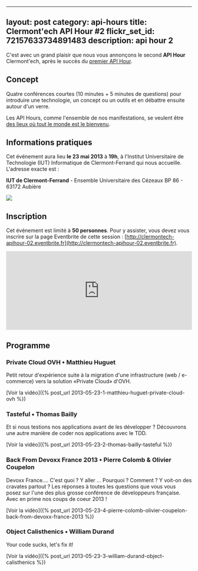 ---
layout: post
category: api-hours
title: Clermont'ech API Hour &#35;2
flickr_set_id: 72157633734891483
description: api hour 2
------

C'est avec un grand plaisir que nous vous annonçons le second **API Hour**
Clermont'ech, après le succès du [premier API Hour](/api-hours/api-hour-1.html).

## Concept

Quatre conférences courtes (10 minutes + 5 minutes de questions) pour
introduire une technologie, un concept ou un outils et en débattre ensuite
autour d'un verre.

Les API Hours, comme l'ensemble de nos manifestations, se veulent être [des
lieux où tout le monde est le bienvenu](/code-of-conduct.html).

## Informations pratiques

Cet événement aura lieu **le 23 mai 2013** à **19h**, à l'Institut Universitaire
de Technologie (IUT) Informatique de Clermont-Ferrand qui nous accueille.
L'adresse exacte est :

**IUT de Clermont-Ferrand** - Ensemble Universitaire des Cézeaux BP 86 - 63172 Aubière

[![](http://maps.googleapis.com/maps/api/staticmap?center=IUT%20Clermont-Ferrand&size=600x400&sensor=false&markers=color:red|45.76239,3.10908)](https://maps.google.fr/maps?q=IUT+Clermont-Ferrand&ie=UTF-8&ei=R0J-UfSVMoiWhQe98YCIBQ&ved=0CAsQ_AUoAg)


## Inscription

Cet événement est limité à **50 personnes**. Pour y assister, vous devez vous
inscrire sur la page Eventbrite de cette session :
[http://clermontech-apihour-02.eventbrite.fr](http://clermontech-apihour-02.eventbrite.fr).

<iframe src="http://www.eventbrite.fr/tickets-external?eid=5941929471&amp;ref=etckt&amp;v=2" frameborder="0" height="214" width="100%" vspace="0" hspace="0" marginheight="5" marginwidth="5" scrolling="auto" allowtransparency="true">Clermont'ech - Eventbrite</iframe>


## Programme

### Private Cloud OVH • Matthieu Huguet

Petit retour d'expérience suite à la migration d'une infrastructure (web /
e-commerce) vers la solution «Private Cloud» d'OVH.

[Voir la vidéo]({% post_url 2013-05-23-1-matthieu-huguet-private-cloud-ovh %})

### Tasteful • Thomas Bailly

Et si nous testions nos applications avant de les développer ? Découvrons une
autre manière de coder nos applications avec le TDD.

[Voir la vidéo]({% post_url 2013-05-23-2-thomas-bailly-tasteful %})

### Back From Devoxx France 2013 • Pierre Colomb & Olivier Coupelon

Devoxx France.... C'est quoi ? Y aller ... Pourquoi ? Comment  ? Y voit-on des
cravates partout ? Les réponses à toutes les questions que vous vous posez sur
l'une des plus grosse conférence de développeurs française. Avec en prime nos
coups de coeur 2013 !

[Voir la vidéo]({% post_url 2013-05-23-4-pierre-colomb-olivier-coupelon-back-from-devoxx-france-2013 %})

### Object Calisthenics • William Durand

Your code sucks, let's fix it!

[Voir la vidéo]({% post_url 2013-05-23-3-william-durand-object-calisthenics %})
